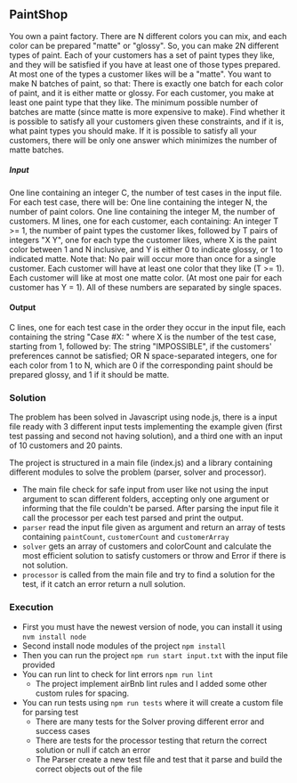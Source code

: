 ## PaintShop


You own a paint factory. There are N different colors you can mix, and each color can be prepared "matte" or "glossy". So, you can make 2N different types of paint.
Each of your customers has a set of paint types they like, and they will be satisfied if you have at least one of those types prepared. At most one of the types a customer likes will be a "matte".
You want to make N batches of paint, so that:
There is exactly one batch for each color of paint, and it is either matte or glossy.
For each customer, you make at least one paint type that they like.
The minimum possible number of batches are matte (since matte is more expensive to make). Find whether it is possible to satisfy all your customers given these constraints, and if it is, what paint types you should make.
If it is possible to satisfy all your customers, there will be only one answer which minimizes the number of matte batches.

##### Input

One line containing an integer C, the number of test cases in the input file. For each test case, there will be:
One line containing the integer N, the number of paint colors.
One line containing the integer M, the number of customers.
M lines, one for each customer, each containing:
An integer T >= 1, the number of paint types the customer likes, followed by
T pairs of integers "X Y", one for each type the customer likes, where X is the paint color between 1 and N inclusive, and Y is either 0 to indicate glossy, or 1 to indicated matte. Note that:
No pair will occur more than once for a single customer.
Each customer will have at least one color that they like (T >= 1).
Each customer will like at most one matte color. (At most one pair for each customer has Y = 1). All of these numbers are separated by single spaces.

#### Output

C lines, one for each test case in the order they occur in the input file, each containing the string "Case #X: " where X is the number of the test case, starting from 1, followed by:
The string "IMPOSSIBLE", if the customers' preferences cannot be satisfied; OR
N space-separated integers, one for each color from 1 to N, which are 0 if the corresponding paint should be prepared glossy, and 1 if it should be matte.


### Solution

The problem has been solved in Javascript using node.js, there is a input file ready with 3 different input tests implementing the example given (first test passing and second not having solution), and a third one with an input of 10 customers and 20 paints.

The project is structured in a main file (index.js) and a library containing different modules to solve the problem (parser, solver and processor).

 * The main file check for safe input from user like not using the input argument to scan different folders, accepting only one argument or informing that the file couldn't be parsed. After parsing the input file it call the processor per each test parsed and print the output.
 * `parser` read the input file given as argument and return an array of tests containing `paintCount`, `customerCount` and `customerArray`
 * `solver` gets an array of customers and colorCount and calculate the most efficient solution to satisfy customers or throw and Error if there is not solution.
 * `processor` is called from the main file and try to find a solution for the test, if it catch an error return a null solution.

### Execution

* First you must have the newest version of node, you can install it using `nvm install node`
* Second install node modules of the project `npm install`
* Then you can run the project `npm run start input.txt` with the input file provided
* You can run lint to check for lint errors `npm run lint`
	* The project implement airBnb lint rules and I added some other custom rules for spacing.
* You can run tests using `npm run tests` where it will create a custom file for parsing test
	* There are many tests for the Solver proving different error and success cases
	* There are tests for the processor testing that return the correct solution or null if catch an error
	* The Parser create a new test file and test that it parse and build the correct objects out of the file
